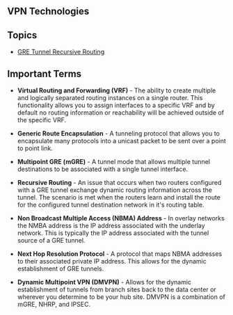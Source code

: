 ## VPN Technologies

## Topics

* [GRE Tunnel Recursive Routing](gre-recursive.md)

## Important Terms

* **Virtual Routing and Forwarding (VRF)** - The ability to create multiple and logically separated routing instances on a single router. This functionality allows you to assign interfaces to a specific VRF and by default no routing information or reachability will be achieved outside of the specific VRF.

* **Generic Route Encapsulation** - A tunneling protocol that allows you to encapsulate many protocols into a unicast packet to be sent over a point to point link.

* **Multipoint GRE (mGRE)** - A tunnel mode that allows multiple tunnel destinations to be associated with a single tunnel interface.

* **Recursive Routing** - An issue that occurs when two routers configured with a GRE tunnel exchange dynamic routing information across the tunnel. The scenario is met when the routers learn and install the route for the configured tunnel destination network in it's routing table.

* **Non Broadcast Multiple Access (NBMA) Address** - In overlay networks the NMBA address is the IP address associated with the underlay network. This is typically the IP address associated with the tunnel source of a GRE tunnel.

* **Next Hop Resolution Protocol** - A protocol that maps NBMA addresses to their associated private IP address. This allows for the dynamic establishment of GRE tunnels.

* **Dynamic Multipoint VPN (DMVPN)** - Allows for the dynamic establishment of tunnels from branch sites back to the data center or wherever you determine to be your hub site. DMVPN is a combination of mGRE, NHRP, and IPSEC. 